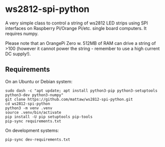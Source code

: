 # ws2812-spi-python
A very simple class to control a string of ws2812 LED strips using SPI interfaces on Raspberry Pi/Orange Pi/etc. single board computers. It requires numpy.

Please note that an OrangePi Zero w. 512MB of RAM can drive a string of >100 (however it cannot power the string - remember to use a high current DC supply!).

## Requirements

On an Ubuntu or Debian system:

```
sudo dash -c "apt update; apt install python3-pip python3-setuptools python3-dev python3-numpy"
git clone https://github.com/mattaw/ws2812-spi-python.git
cd ws2812-spi-python
python3 -m venv .venv
source .venv/bin/activate
pip install -U pip setuptools pip-tools
pip-sync requirements.txt
```

On development systems:
```
pip-sync dev-requirements.txt
```
